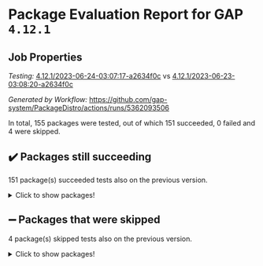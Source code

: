 # Package Evaluation Report for GAP `4.12.1`

## Job Properties

*Testing:* [4.12.1/2023-06-24-03:07:17-a2634f0c](https://github.com/gap-system/PackageDistro/blob/data/reports/4.12.1/2023-06-24-03:07:17-a2634f0c) vs [4.12.1/2023-06-23-03:08:20-a2634f0c](https://github.com/gap-system/PackageDistro/blob/data/reports/4.12.1/2023-06-23-03:08:20-a2634f0c)

*Generated by Workflow:* https://github.com/gap-system/PackageDistro/actions/runs/5362093506

In total, 155 packages were tested, out of which 151 succeeded, 0 failed and 4 were skipped.

## :heavy_check_mark: Packages still succeeding

151 package(s) succeeded tests also on the previous version.
<details><summary>Click to show packages!</summary>

- 4ti2interface 2023.02-04 [(success)](https://github.com/gap-system/PackageDistro/actions/runs/5362093506/jobs/9728781116)
- ace 5.6.2 [(success)](https://github.com/gap-system/PackageDistro/actions/runs/5362093506/jobs/9728781177)
- aclib 1.3.2 [(success)](https://github.com/gap-system/PackageDistro/actions/runs/5362093506/jobs/9728781237)
- agt 0.3.1 [(success)](https://github.com/gap-system/PackageDistro/actions/runs/5362093506/jobs/9728781295)
- alnuth 3.2.1 [(success)](https://github.com/gap-system/PackageDistro/actions/runs/5362093506/jobs/9728781365)
- anupq 3.3.0 [(success)](https://github.com/gap-system/PackageDistro/actions/runs/5362093506/jobs/9728781417)
- atlasrep 2.1.6 [(success)](https://github.com/gap-system/PackageDistro/actions/runs/5362093506/jobs/9728781459)
- autodoc 2023.06.19 [(success)](https://github.com/gap-system/PackageDistro/actions/runs/5362093506/jobs/9728781505)
- automata 1.15 [(success)](https://github.com/gap-system/PackageDistro/actions/runs/5362093506/jobs/9728781562)
- automgrp 1.3.2 [(success)](https://github.com/gap-system/PackageDistro/actions/runs/5362093506/jobs/9728781611)
- autpgrp 1.11 [(success)](https://github.com/gap-system/PackageDistro/actions/runs/5362093506/jobs/9728781652)
- cap 2023.06-04 [(success)](https://github.com/gap-system/PackageDistro/actions/runs/5362093506/jobs/9728781684)
- caratinterface 2.3.5 [(success)](https://github.com/gap-system/PackageDistro/actions/runs/5362093506/jobs/9728781717)
- cddinterface 2022.11.01 [(success)](https://github.com/gap-system/PackageDistro/actions/runs/5362093506/jobs/9728781760)
- circle 1.6.6 [(success)](https://github.com/gap-system/PackageDistro/actions/runs/5362093506/jobs/9728781799)
- classicpres 1.22 [(success)](https://github.com/gap-system/PackageDistro/actions/runs/5362093506/jobs/9728781884)
- cohomolo 1.6.11 [(success)](https://github.com/gap-system/PackageDistro/actions/runs/5362093506/jobs/9728781927)
- congruence 1.2.5 [(success)](https://github.com/gap-system/PackageDistro/actions/runs/5362093506/jobs/9728781979)
- corelg 1.56 [(success)](https://github.com/gap-system/PackageDistro/actions/runs/5362093506/jobs/9728782019)
- crime 1.6 [(success)](https://github.com/gap-system/PackageDistro/actions/runs/5362093506/jobs/9728782061)
- crisp 1.4.6 [(success)](https://github.com/gap-system/PackageDistro/actions/runs/5362093506/jobs/9728782104)
- crypting 0.10.4 [(success)](https://github.com/gap-system/PackageDistro/actions/runs/5362093506/jobs/9728782142)
- cryst 4.1.26 [(success)](https://github.com/gap-system/PackageDistro/actions/runs/5362093506/jobs/9728782180)
- crystcat 1.1.10 [(success)](https://github.com/gap-system/PackageDistro/actions/runs/5362093506/jobs/9728782217)
- ctbllib 1.3.6 [(success)](https://github.com/gap-system/PackageDistro/actions/runs/5362093506/jobs/9728782249)
- cubefree 1.19 [(success)](https://github.com/gap-system/PackageDistro/actions/runs/5362093506/jobs/9728782281)
- curlinterface 2.3.2 [(success)](https://github.com/gap-system/PackageDistro/actions/runs/5362093506/jobs/9728782319)
- cvec 2.8.1 [(success)](https://github.com/gap-system/PackageDistro/actions/runs/5362093506/jobs/9728782365)
- datastructures 0.3.0 [(success)](https://github.com/gap-system/PackageDistro/actions/runs/5362093506/jobs/9728782399)
- deepthought 1.0.6 [(success)](https://github.com/gap-system/PackageDistro/actions/runs/5362093506/jobs/9728782432)
- design 1.8 [(success)](https://github.com/gap-system/PackageDistro/actions/runs/5362093506/jobs/9728782464)
- difsets 2.3.1 [(success)](https://github.com/gap-system/PackageDistro/actions/runs/5362093506/jobs/9728782506)
- digraphs 1.6.2 [(success)](https://github.com/gap-system/PackageDistro/actions/runs/5362093506/jobs/9728782535)
- edim 1.3.7 [(success)](https://github.com/gap-system/PackageDistro/actions/runs/5362093506/jobs/9728782575)
- example 4.3.4 [(success)](https://github.com/gap-system/PackageDistro/actions/runs/5362093506/jobs/9728782614)
- examplesforhomalg 2023.02-04 [(success)](https://github.com/gap-system/PackageDistro/actions/runs/5362093506/jobs/9728782642)
- factint 1.6.3 [(success)](https://github.com/gap-system/PackageDistro/actions/runs/5362093506/jobs/9728782671)
- ferret 1.0.9 [(success)](https://github.com/gap-system/PackageDistro/actions/runs/5362093506/jobs/9728782711)
- fga 1.5.0 [(success)](https://github.com/gap-system/PackageDistro/actions/runs/5362093506/jobs/9728782751)
- fining 1.5.5 [(success)](https://github.com/gap-system/PackageDistro/actions/runs/5362093506/jobs/9728782798)
- float 1.0.3 [(success)](https://github.com/gap-system/PackageDistro/actions/runs/5362093506/jobs/9728782847)
- format 1.4.3 [(success)](https://github.com/gap-system/PackageDistro/actions/runs/5362093506/jobs/9728782887)
- forms 1.2.9 [(success)](https://github.com/gap-system/PackageDistro/actions/runs/5362093506/jobs/9728782930)
- fplsa 1.2.6 [(success)](https://github.com/gap-system/PackageDistro/actions/runs/5362093506/jobs/9728782975)
- fr 2.4.12 [(success)](https://github.com/gap-system/PackageDistro/actions/runs/5362093506/jobs/9728783023)
- francy 2.0.3 [(success)](https://github.com/gap-system/PackageDistro/actions/runs/5362093506/jobs/9728783071)
- fwtree 1.3 [(success)](https://github.com/gap-system/PackageDistro/actions/runs/5362093506/jobs/9728783117)
- gapdoc 1.6.6 [(success)](https://github.com/gap-system/PackageDistro/actions/runs/5362093506/jobs/9728783170)
- gauss 2023.02-04 [(success)](https://github.com/gap-system/PackageDistro/actions/runs/5362093506/jobs/9728783211)
- gaussforhomalg 2023.02-04 [(success)](https://github.com/gap-system/PackageDistro/actions/runs/5362093506/jobs/9728783258)
- gbnp 1.0.5 [(success)](https://github.com/gap-system/PackageDistro/actions/runs/5362093506/jobs/9728783306)
- generalizedmorphismsforcap 2023.03-01 [(success)](https://github.com/gap-system/PackageDistro/actions/runs/5362093506/jobs/9728783356)
- genss 1.6.8 [(success)](https://github.com/gap-system/PackageDistro/actions/runs/5362093506/jobs/9728783402)
- gradedmodules 2023.02-04 [(success)](https://github.com/gap-system/PackageDistro/actions/runs/5362093506/jobs/9728783452)
- gradedringforhomalg 2023.02-04 [(success)](https://github.com/gap-system/PackageDistro/actions/runs/5362093506/jobs/9728783501)
- grape 4.9.0 [(success)](https://github.com/gap-system/PackageDistro/actions/runs/5362093506/jobs/9728783562)
- groupoids 1.73 [(success)](https://github.com/gap-system/PackageDistro/actions/runs/5362093506/jobs/9728783610)
- grpconst 2.6.4 [(success)](https://github.com/gap-system/PackageDistro/actions/runs/5362093506/jobs/9728783663)
- guarana 0.96.3 [(success)](https://github.com/gap-system/PackageDistro/actions/runs/5362093506/jobs/9728783721)
- guava 3.18 [(success)](https://github.com/gap-system/PackageDistro/actions/runs/5362093506/jobs/9728783758)
- hap 1.56 [(success)](https://github.com/gap-system/PackageDistro/actions/runs/5362093506/jobs/9728783799)
- hapcryst 0.1.15 [(success)](https://github.com/gap-system/PackageDistro/actions/runs/5362093506/jobs/9728783849)
- hecke 1.5.3 [(success)](https://github.com/gap-system/PackageDistro/actions/runs/5362093506/jobs/9728783901)
- help 3.5 [(success)](https://github.com/gap-system/PackageDistro/actions/runs/5362093506/jobs/9728783949)
- homalg 2023.02-05 [(success)](https://github.com/gap-system/PackageDistro/actions/runs/5362093506/jobs/9728783992)
- homalgtocas 2023.02-04 [(success)](https://github.com/gap-system/PackageDistro/actions/runs/5362093506/jobs/9728784045)
- idrel 2.45 [(success)](https://github.com/gap-system/PackageDistro/actions/runs/5362093506/jobs/9728784091)
- images 1.3.1 [(success)](https://github.com/gap-system/PackageDistro/actions/runs/5362093506/jobs/9728784138)
- intpic 0.3.0 [(success)](https://github.com/gap-system/PackageDistro/actions/runs/5362093506/jobs/9728784189)
- io 4.8.1 [(success)](https://github.com/gap-system/PackageDistro/actions/runs/5362093506/jobs/9728784229)
- io_forhomalg 2023.02-04 [(success)](https://github.com/gap-system/PackageDistro/actions/runs/5362093506/jobs/9728784279)
- irredsol 1.4.4 [(success)](https://github.com/gap-system/PackageDistro/actions/runs/5362093506/jobs/9728784327)
- json 2.1.1 [(success)](https://github.com/gap-system/PackageDistro/actions/runs/5362093506/jobs/9728784372)
- jupyterkernel 1.5.0 [(success)](https://github.com/gap-system/PackageDistro/actions/runs/5362093506/jobs/9728784420)
- jupyterviz 1.5.6 [(success)](https://github.com/gap-system/PackageDistro/actions/runs/5362093506/jobs/9728784468)
- kan 1.35 [(success)](https://github.com/gap-system/PackageDistro/actions/runs/5362093506/jobs/9728784539)
- kbmag 1.5.11 [(success)](https://github.com/gap-system/PackageDistro/actions/runs/5362093506/jobs/9728784594)
- laguna 3.9.6 [(success)](https://github.com/gap-system/PackageDistro/actions/runs/5362093506/jobs/9728784640)
- liealgdb 2.2.1 [(success)](https://github.com/gap-system/PackageDistro/actions/runs/5362093506/jobs/9728784686)
- liepring 2.8 [(success)](https://github.com/gap-system/PackageDistro/actions/runs/5362093506/jobs/9728784723)
- liering 2.4.2 [(success)](https://github.com/gap-system/PackageDistro/actions/runs/5362093506/jobs/9728784773)
- linearalgebraforcap 2023.06-02 [(success)](https://github.com/gap-system/PackageDistro/actions/runs/5362093506/jobs/9728784819)
- localizeringforhomalg 2023.02-04 [(success)](https://github.com/gap-system/PackageDistro/actions/runs/5362093506/jobs/9728784866)
- loops 3.4.3 [(success)](https://github.com/gap-system/PackageDistro/actions/runs/5362093506/jobs/9728784910)
- lpres 1.0.3 [(success)](https://github.com/gap-system/PackageDistro/actions/runs/5362093506/jobs/9728784966)
- majoranaalgebras 1.5.1 [(success)](https://github.com/gap-system/PackageDistro/actions/runs/5362093506/jobs/9728785015)
- mapclass 1.4.6 [(success)](https://github.com/gap-system/PackageDistro/actions/runs/5362093506/jobs/9728785062)
- matgrp 0.70 [(success)](https://github.com/gap-system/PackageDistro/actions/runs/5362093506/jobs/9728785103)
- matricesforhomalg 2023.02-04 [(success)](https://github.com/gap-system/PackageDistro/actions/runs/5362093506/jobs/9728785148)
- modisom 2.5.4 [(success)](https://github.com/gap-system/PackageDistro/actions/runs/5362093506/jobs/9728785207)
- modulepresentationsforcap 2023.06-02 [(success)](https://github.com/gap-system/PackageDistro/actions/runs/5362093506/jobs/9728785255)
- modules 2023.02-04 [(success)](https://github.com/gap-system/PackageDistro/actions/runs/5362093506/jobs/9728785308)
- monoidalcategories 2023.05-03 [(success)](https://github.com/gap-system/PackageDistro/actions/runs/5362093506/jobs/9728785354)
- nconvex 2022.09-01 [(success)](https://github.com/gap-system/PackageDistro/actions/runs/5362093506/jobs/9728785407)
- nilmat 1.4.2 [(success)](https://github.com/gap-system/PackageDistro/actions/runs/5362093506/jobs/9728785459)
- nock 1.5 [(success)](https://github.com/gap-system/PackageDistro/actions/runs/5362093506/jobs/9728785499)
- normalizinterface 1.3.6 [(success)](https://github.com/gap-system/PackageDistro/actions/runs/5362093506/jobs/9728785564)
- nq 2.5.10 [(success)](https://github.com/gap-system/PackageDistro/actions/runs/5362093506/jobs/9728785634)
- numericalsgps 1.3.1 [(success)](https://github.com/gap-system/PackageDistro/actions/runs/5362093506/jobs/9728785687)
- openmath 11.5.3 [(success)](https://github.com/gap-system/PackageDistro/actions/runs/5362093506/jobs/9728785731)
- orb 4.9.0 [(success)](https://github.com/gap-system/PackageDistro/actions/runs/5362093506/jobs/9728785794)
- packagemanager 1.4.1 [(success)](https://github.com/gap-system/PackageDistro/actions/runs/5362093506/jobs/9728785903)
- patternclass 2.4.3 [(success)](https://github.com/gap-system/PackageDistro/actions/runs/5362093506/jobs/9728786010)
- permut 2.0.4 [(success)](https://github.com/gap-system/PackageDistro/actions/runs/5362093506/jobs/9728786053)
- polenta 1.3.10 [(success)](https://github.com/gap-system/PackageDistro/actions/runs/5362093506/jobs/9728786106)
- polymaking 0.8.6 [(success)](https://github.com/gap-system/PackageDistro/actions/runs/5362093506/jobs/9728786145)
- primgrp 3.4.4 [(success)](https://github.com/gap-system/PackageDistro/actions/runs/5362093506/jobs/9728786195)
- profiling 2.5.2 [(success)](https://github.com/gap-system/PackageDistro/actions/runs/5362093506/jobs/9728786241)
- qpa 1.34 [(success)](https://github.com/gap-system/PackageDistro/actions/runs/5362093506/jobs/9728786281)
- quagroup 1.8.3 [(success)](https://github.com/gap-system/PackageDistro/actions/runs/5362093506/jobs/9728786334)
- radiroot 2.9 [(success)](https://github.com/gap-system/PackageDistro/actions/runs/5362093506/jobs/9728786373)
- rcwa 4.7.1 [(success)](https://github.com/gap-system/PackageDistro/actions/runs/5362093506/jobs/9728786413)
- rds 1.8 [(success)](https://github.com/gap-system/PackageDistro/actions/runs/5362093506/jobs/9728786448)
- recog 1.4.2 [(success)](https://github.com/gap-system/PackageDistro/actions/runs/5362093506/jobs/9728786495)
- repndecomp 1.3.0 [(success)](https://github.com/gap-system/PackageDistro/actions/runs/5362093506/jobs/9728786534)
- repsn 3.1.1 [(success)](https://github.com/gap-system/PackageDistro/actions/runs/5362093506/jobs/9728786581)
- resclasses 4.7.3 [(success)](https://github.com/gap-system/PackageDistro/actions/runs/5362093506/jobs/9728786619)
- ringsforhomalg 2023.02-05 [(success)](https://github.com/gap-system/PackageDistro/actions/runs/5362093506/jobs/9728786650)
- sco 2023.02-04 [(success)](https://github.com/gap-system/PackageDistro/actions/runs/5362093506/jobs/9728786690)
- scscp 2.4.1 [(success)](https://github.com/gap-system/PackageDistro/actions/runs/5362093506/jobs/9728786725)
- semigroups 5.2.1 [(success)](https://github.com/gap-system/PackageDistro/actions/runs/5362093506/jobs/9728786771)
- sglppow 2.3 [(success)](https://github.com/gap-system/PackageDistro/actions/runs/5362093506/jobs/9728786822)
- sgpviz 0.999.5 [(success)](https://github.com/gap-system/PackageDistro/actions/runs/5362093506/jobs/9728786863)
- simpcomp 2.1.14 [(success)](https://github.com/gap-system/PackageDistro/actions/runs/5362093506/jobs/9728786899)
- singular 2023.02.09 [(success)](https://github.com/gap-system/PackageDistro/actions/runs/5362093506/jobs/9728786928)
- sl2reps 1.1 [(success)](https://github.com/gap-system/PackageDistro/actions/runs/5362093506/jobs/9728786961)
- sla 1.5.3 [(success)](https://github.com/gap-system/PackageDistro/actions/runs/5362093506/jobs/9728787007)
- smallgrp 1.5.3 [(success)](https://github.com/gap-system/PackageDistro/actions/runs/5362093506/jobs/9728787049)
- smallsemi 0.6.13 [(success)](https://github.com/gap-system/PackageDistro/actions/runs/5362093506/jobs/9728787084)
- sonata 2.9.6 [(success)](https://github.com/gap-system/PackageDistro/actions/runs/5362093506/jobs/9728787126)
- sophus 1.27 [(success)](https://github.com/gap-system/PackageDistro/actions/runs/5362093506/jobs/9728787169)
- spinsym 1.5.2 [(success)](https://github.com/gap-system/PackageDistro/actions/runs/5362093506/jobs/9728787202)
- standardff 0.9.4 [(success)](https://github.com/gap-system/PackageDistro/actions/runs/5362093506/jobs/9728787243)
- symbcompcc 1.3.2 [(success)](https://github.com/gap-system/PackageDistro/actions/runs/5362093506/jobs/9728787283)
- thelma 1.3 [(success)](https://github.com/gap-system/PackageDistro/actions/runs/5362093506/jobs/9728787328)
- tomlib 1.2.9 [(success)](https://github.com/gap-system/PackageDistro/actions/runs/5362093506/jobs/9728787365)
- toolsforhomalg 2023.05-01 [(success)](https://github.com/gap-system/PackageDistro/actions/runs/5362093506/jobs/9728787413)
- toric 1.9.5 [(success)](https://github.com/gap-system/PackageDistro/actions/runs/5362093506/jobs/9728787454)
- toricvarieties 2022.07.13 [(success)](https://github.com/gap-system/PackageDistro/actions/runs/5362093506/jobs/9728787497)
- transgrp 3.6.4 [(success)](https://github.com/gap-system/PackageDistro/actions/runs/5362093506/jobs/9728787546)
- ugaly 4.0.3 [(success)](https://github.com/gap-system/PackageDistro/actions/runs/5362093506/jobs/9728787592)
- unipot 1.5 [(success)](https://github.com/gap-system/PackageDistro/actions/runs/5362093506/jobs/9728787632)
- unitlib 4.2.0 [(success)](https://github.com/gap-system/PackageDistro/actions/runs/5362093506/jobs/9728787664)
- utils 0.82 [(success)](https://github.com/gap-system/PackageDistro/actions/runs/5362093506/jobs/9728787716)
- uuid 0.7 [(success)](https://github.com/gap-system/PackageDistro/actions/runs/5362093506/jobs/9728787756)
- walrus 0.9991 [(success)](https://github.com/gap-system/PackageDistro/actions/runs/5362093506/jobs/9728787794)
- wedderga 4.10.4 [(success)](https://github.com/gap-system/PackageDistro/actions/runs/5362093506/jobs/9728787886)
- xmod 2.91 [(success)](https://github.com/gap-system/PackageDistro/actions/runs/5362093506/jobs/9728787928)
- xmodalg 1.23 [(success)](https://github.com/gap-system/PackageDistro/actions/runs/5362093506/jobs/9728787973)
- yangbaxter 0.10.3 [(success)](https://github.com/gap-system/PackageDistro/actions/runs/5362093506/jobs/9728788022)
- zeromqinterface 0.14 [(success)](https://github.com/gap-system/PackageDistro/actions/runs/5362093506/jobs/9728788059)
</details>

## :heavy_minus_sign: Packages that were skipped

4 package(s) skipped tests also on the previous version.
<details><summary>Click to show packages!</summary>

- browse 1.8.21 [(skipped)](https://github.com/gap-system/PackageDistro/actions/runs/5362093506/jobs/9728671295)
- itc 1.5.1 [(skipped)](https://github.com/gap-system/PackageDistro/actions/runs/5362093506/jobs/9728671295)
- polycyclic 2.16 [(skipped)](https://github.com/gap-system/PackageDistro/actions/runs/5362093506/jobs/9728671295)
- xgap 4.31 [(skipped)](https://github.com/gap-system/PackageDistro/actions/runs/5362093506/jobs/9728671295)
</details>

